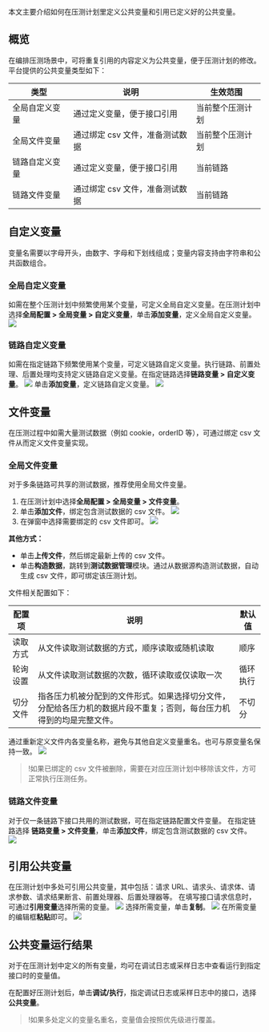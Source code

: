 本文主要介绍如何在压测计划里定义公共变量和引用已定义好的公共变量。

## 概览
在编排压测场景中，可将重复引用的内容定义为公共变量，便于压测计划的修改。平台提供的公共变量类型如下：

|类型 | 说明 | 生效范围 |
|------|------|------|
| 全局自定义变量 | 通过定义变量，便于接口引用 | 当前整个压测计划 |
| 全局文件变量 | 通过绑定 csv 文件，准备测试数据 | 当前整个压测计划 |
| 链路自定义变量 | 通过定义变量，便于接口引用 | 当前链路 |
| 链路文件变量 | 通过绑定 csv 文件，准备测试数据 | 当前链路 |


## 自定义变量
变量名需要以字母开头，由数字、字母和下划线组成；变量内容支持由字符串和公共函数组合。

### 全局自定义变量
如需在整个压测计划中频繁使用某个变量，可定义全局自定义变量。在压测计划中选择**全局配置 > 全局变量 > 自定义变量**，单击**添加变量**，定义全局自定义变量。
![](https://qcloudimg.tencent-cloud.cn/raw/0b82d7b3bef1bb6e63f8107b010e91a1.png)


### 链路自定义变量
如需在指定链路下频繁使用某个变量，可定义链路自定义变量。执行链路、前置处理、后置处理均支持定义链路自定义变量。在指定链路选择**链路变量 > 自定义变量**。
![](https://qcloudimg.tencent-cloud.cn/raw/af0daa68c6f38b9e8203cc5a325c031a.png)
单击**添加变量**，定义链路自定义变量。
![](https://qcloudimg.tencent-cloud.cn/raw/444138d4589251f667aaeb133153d7d7.png)

## 文件变量
在压测过程中如需大量测试数据（例如 cookie，orderID 等），可通过绑定 csv 文件从而定义文件变量实现。

### 全局文件变量
对于多条链路可共享的测试数据，推荐使用全局文件变量。

1. 在压测计划中选择**全局配置 > 全局变量 > 文件变量**。
2. 单击**添加文件**，绑定包含测试数据的 csv 文件。
![](https://qcloudimg.tencent-cloud.cn/raw/0cd75aacd721fcbe15aca8eaf32a85d8.png)
3. 在弹窗中选择需要绑定的 csv 文件即可。
![](https://qcloudimg.tencent-cloud.cn/raw/2434e1c39742ee5d4fd4bfff655be72c.png)

**其他方式：**
- 单击**上传文件**，然后绑定最新上传的 csv 文件。
- 单击**构造数据**，跳转到**测试数据管理**模块。通过从数据源构造测试数据，自动生成 csv 文件，即可绑定该压测计划。

文件相关配置如下：

| 配置项 | 说明 | 默认值 |
|------|------|------|
| 读取方式 | 从文件读取测试数据的方式，顺序读取或随机读取 | 顺序 |
| 轮询设置 | 从文件读取测试数据的次数，循环读取或仅读取一次 | 循环执行 |
| 切分文件 | 指各压力机被分配到的文件形式。如果选择切分文件，分配给各压力机的数据片段不重复；否则，每台压力机得到的均是完整文件。 | 不切分 |

通过重新定义文件内各变量名称，避免与其他自定义变量重名。也可与原变量名保持一致。
![](https://qcloudimg.tencent-cloud.cn/raw/da82af8b6aec4717033ee4de1f08091c.png)

>!如果已绑定的 csv 文件被删除，需要在对应压测计划中移除该文件，方可正常执行压测任务。

### 链路文件变量
对于仅一条链路下接口共用的测试数据，可在指定链路配置文件变量。
在指定链路选择 **链路变量 > 文件变量**，单击**添加文件**，绑定包含测试数据的 csv 文件。
![](https://qcloudimg.tencent-cloud.cn/raw/2102d276de16782ed494fb9cbd4c96f5.png)

## 引用公共变量
在压测计划中多处可引用公共变量，其中包括：请求 URL、请求头、请求体、请求参数、请求结果断言、前置处理器、后置处理器等。
在填写接口请求信息时，可通过**引用变量**选择所需的变量。
![](https://qcloudimg.tencent-cloud.cn/raw/04e29f7f6da33e8093fe2d023b657053.png)
选择所需变量，单击**复制**。
![](https://qcloudimg.tencent-cloud.cn/raw/d01d9c2030d9810363d7001bd44c6d63.png)
在所需变量的编辑框**粘贴**即可。
![](https://qcloudimg.tencent-cloud.cn/raw/684b8777b24217895a0837f9c9f87cc0.png)

## 公共变量运行结果
对于在压测计划中定义的所有变量，均可在调试日志或采样日志中查看运行到指定接口时的变量值。

在配置好压测计划后，单击**调试/执行**，指定调试日志或采样日志中的接口，选择**公共变量**。
>!如果多处定义的变量名重名，变量值会按照优先级进行覆盖。
